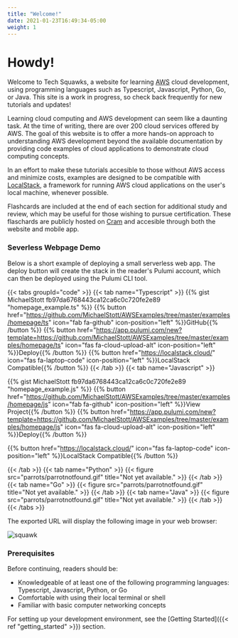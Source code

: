 ```yaml
---
title: "Welcome!"
date: 2021-01-23T16:49:34-05:00
weight: 1
---
```


# Howdy!

Welcome to Tech Squawks, a website for learning [AWS](https://aws.amazon.com/) cloud development, using programming 
languages such as Typescript, Javascript, Python, Go, or Java. This site is a work in progress, so check back 
frequently for new tutorials and updates!

Learning cloud computing and AWS development can seem like a daunting task. At the time of writing, there are over 200 
cloud services offered by AWS. The goal of this website is to offer a more hands-on approach to understanding AWS 
development beyond the available documentation by providing code examples of cloud applications to demonstrate 
cloud computing concepts.

In an effort to make these tutorials accesible to those without AWS access and minimize costs, examples are designed 
to be compatible with [LocalStack](https://localstack.cloud/), a framework for running AWS cloud applications on the 
user's local machine, whenever possible. 

Flashcards are included at the end of each section for additional study and review, which may be useful for those wishing to pursue 
certification. These flaschards are publicly hosted on [Cram](https://www.cram.com/) and accesible through both the website and mobile app.

### Severless Webpage Demo

Below is a short example of deploying a small serverless web app. The deploy button will create the stack in the reader's Pulumi account, which can then be deployed using the Pulumi CLI tool.

{{< tabs groupId="code" >}}
{{< tab name="Typescript" >}}
{{% gist MichaelStott fb97da6768443ca12ca6c0c720fe2e89 "homepage_example.ts" %}}
{{% button href="https://github.com/MichaelStott/AWSExamples/tree/master/examples/homepage/ts" icon="fab fa-github" icon-position="left" %}}GitHub{{% /button %}}
{{% button href="https://app.pulumi.com/new?template=https://github.com/MichaelStott/AWSExamples/tree/master/examples/homepage/ts" icon="fas fa-cloud-upload-alt" icon-position="left" %}}Deploy{{% /button %}}
{{% button href="https://localstack.cloud/" icon="fas fa-laptop-code" icon-position="left" %}}LocalStack Compatible{{% /button %}}
{{< /tab >}}
{{< tab name="Javascript" >}}

{{% gist MichaelStott fb97da6768443ca12ca6c0c720fe2e89 "homepage_example.js" %}}
{{% button href="https://github.com/MichaelStott/AWSExamples/tree/master/examples/homepage/js" icon="fab fa-github" icon-position="left" %}}View Project{{% /button %}}
{{% button href="https://app.pulumi.com/new?template=https://github.com/MichaelStott/AWSExamples/tree/master/examples/homepage/js" icon="fas fa-cloud-upload-alt" icon-position="left" %}}Deploy{{% /button %}}

{{% button href="https://localstack.cloud/" icon="fas fa-laptop-code" icon-position="left" %}}LocalStack Compatible{{% /button %}}

{{< /tab >}}
{{< tab name="Python" >}}
{{< figure src="parrots/parrotnotfound.gif" title="Not yet available." >}}
{{< /tab >}}
{{< tab name="Go" >}}
{{< figure src="parrots/parrotnotfound.gif" title="Not yet available." >}}
{{< /tab >}}
{{< tab name="Java" >}}
{{< figure src="parrots/parrotnotfound.gif" title="Not yet available." >}}
{{< /tab >}}
{{< /tabs >}}

The exported URL will display the following image in your web browser: 

![squawk](https://cultofthepartyparrot.com/parrots/hd/revolutionparrot.gif)

### Prerequisites

Before continuing, readers should be:

- Knowledgeable of at least one of the following programming languages: Typescript, Javascript, Python, or Go
- Comfortable with using their local terminal or shell
- Familiar with basic computer networking concepts

For setting up your development environment, see the  [Getting Started]({{< ref "getting_started" >}}) section.